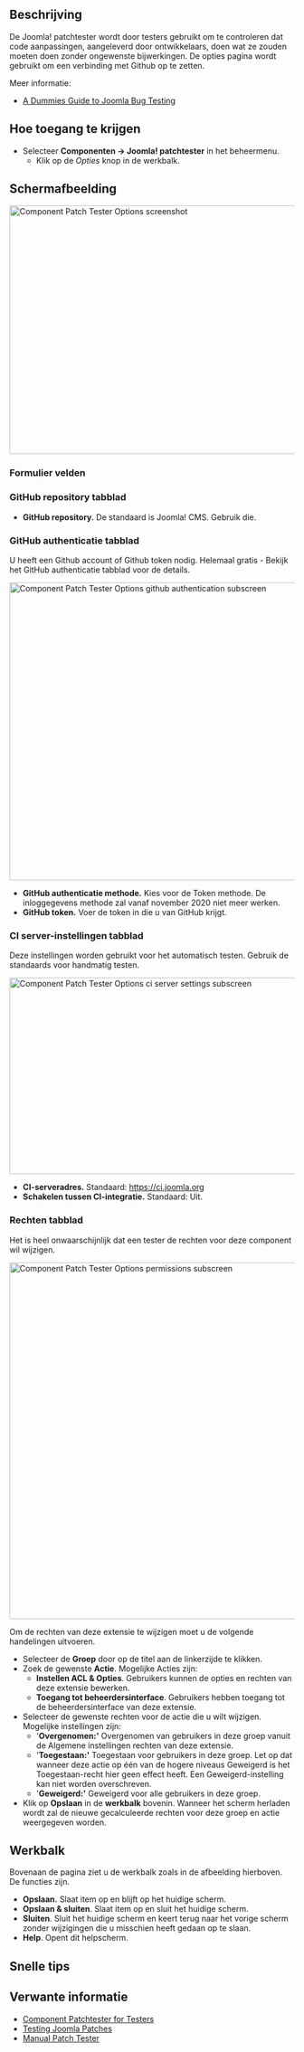<!-- Filename: Help4.x:Components_Patch_Tester_Options / Display title: Componenten - Patchtester - Opties -->

## Beschrijving

De Joomla! patchtester wordt door testers gebruikt om te controleren dat
code aanpassingen, aangeleverd door ontwikkelaars, doen wat ze zouden
moeten doen zonder ongewenste bijwerkingen. De opties pagina wordt
gebruikt om een verbinding met Github op te zetten.

Meer informatie:

- <a
  href="https://brian.teeman.net/joomla/873-a-dummies-guide-to-joomla-bug-testing"
  class="external text" target="_blank"
  rel="nofollow noreferrer noopener">A Dummies Guide to Joomla Bug
  Testing</a>

## Hoe toegang te krijgen

- Selecteer **Componenten → Joomla! patchtester** in het beheermenu.
  - Klik op de *Opties* knop in de werkbalk.

## Schermafbeelding

<img
src="https://docs.joomla.org/images/thumb/b/b5/Help-4x-Component-Patch-Tester-Options-screenshot-nl.png/800px-Help-4x-Component-Patch-Tester-Options-screenshot-nl.png"
decoding="async"
srcset="https://docs.joomla.org/images/b/b5/Help-4x-Component-Patch-Tester-Options-screenshot-nl.png 1.5x"
data-file-width="1170" data-file-height="644" width="800" height="440"
alt="Component Patch Tester Options screenshot" />

### Formulier velden

### GitHub repository tabblad

- **GitHub repository.** De standaard is Joomla! CMS. Gebruik die.

### GitHub authenticatie tabblad

U heeft een Github account of Github token nodig. Helemaal gratis -
Bekijk het GitHub authenticatie tabblad voor de details.

<img
src="https://docs.joomla.org/images/d/df/Help-4x-Component-Patch-Tester-Options-github-authentication-subscreen-nl.png"
decoding="async" data-file-width="694" data-file-height="527"
width="694" height="527"
alt="Component Patch Tester Options github authentication subscreen" />

- **GitHub authenticatie methode.** Kies voor de Token methode. De
  inloggegevens methode zal vanaf november 2020 niet meer werken.
- **GitHub token.** Voer de token in die u van GitHub krijgt.

### CI server-instellingen tabblad

Deze instellingen worden gebruikt voor het automatisch testen. Gebruik
de standaards voor handmatig testen.

<img
src="https://docs.joomla.org/images/9/96/Help-4x-Component-Patch-Tester-Options-ci-server-settings-subscreen-nl.png"
decoding="async" data-file-width="701" data-file-height="348"
width="701" height="348"
alt="Component Patch Tester Options ci server settings subscreen" />

- **CI-serveradres.** Standaard:
  <a href="https://ci.joomla.org" class="external free" target="_blank"
  rel="noreferrer noopener">https://ci.joomla.org</a>
- **Schakelen tussen CI-integratie.** Standaard: Uit.

### Rechten tabblad

Het is heel onwaarschijnlijk dat een tester de rechten voor deze
component wil wijzigen.

<img
src="https://docs.joomla.org/images/5/59/Help-4x-Component-Patch-Tester-Options-permissions-subscreen-nl.png"
decoding="async" data-file-width="700" data-file-height="631"
width="700" height="631"
alt="Component Patch Tester Options permissions subscreen" />

Om de rechten van deze extensie te wijzigen moet u de volgende
handelingen uitvoeren.

- Selecteer de **Groep** door op de titel aan de linkerzijde te klikken.
- Zoek de gewenste **Actie**. Mogelijke Acties zijn:
  - **Instellen ACL & Opties**. Gebruikers kunnen de opties en rechten
    van deze extensie bewerken.
  - **Toegang tot beheerdersinterface**. Gebruikers hebben toegang tot
    de beheerdersinterface van deze extensie.
- Selecteer de gewenste rechten voor de actie die u wilt wijzigen.
  Mogelijke instellingen zijn:
  - '**Overgenomen:'** Overgenomen van gebruikers in deze groep vanuit
    de Algemene instellingen rechten van deze extensie.
  - '**Toegestaan:'** Toegestaan voor gebruikers in deze groep. Let op
    dat wanneer deze actie op één van de hogere niveaus Geweigerd is het
    Toegestaan-recht hier geen effect heeft. Een Geweigerd-instelling
    kan niet worden overschreven.
  - '**Geweigerd:'** Geweigerd voor alle gebruikers in deze groep.
- Klik op **Opslaan** in de **werkbalk** bovenin. Wanneer het scherm
  herladen wordt zal de nieuwe gecalculeerde rechten voor deze groep en
  actie weergegeven worden.

## Werkbalk

Bovenaan de pagina ziet u de werkbalk zoals in de afbeelding hierboven.
De functies zijn.

- **Opslaan.** Slaat item op en blijft op het huidige scherm.
- **Opslaan & sluiten**. Slaat item op en sluit het huidige scherm.
- **Sluiten**. Sluit het huidige scherm en keert terug naar het vorige
  scherm zonder wijzigingen die u misschien heeft gedaan op te slaan.
- **Help**. Opent dit helpscherm.

## Snelle tips

## Verwante informatie

- [Component Patchtester for
  Testers](https://docs.joomla.org/Component_Patchtester_for_Testers "Component Patchtester for Testers")
- [Testing Joomla
  Patches](https://docs.joomla.org/Testing_Joomla!_patches "Testing Joomla! patches")
- <a
  href="https://www.pizza-bugs-fun.com/en/guides?view=article&amp;id=41&amp;catid=2"
  class="external text" target="_blank"
  rel="nofollow noreferrer noopener">Manual Patch Tester</a>
